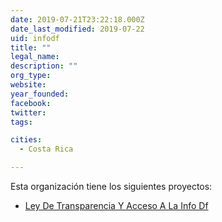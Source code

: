 ```yaml
---
date: 2019-07-21T23:22:18.000Z
date_last_modified: 2019-07-22
uid: infodf
title: ""
legal_name: 
description: ""
org_type: 
website: 
year_founded: 
facebook: 
twitter: 
tags:

cities: 
  - Costa Rica

---
```


Esta organización tiene los siguientes proyectos:

- [Ley De Transparencia Y Acceso A La Info Df](/i/ley-de-transparencia-y-acceso-a-la-info-df.html)
